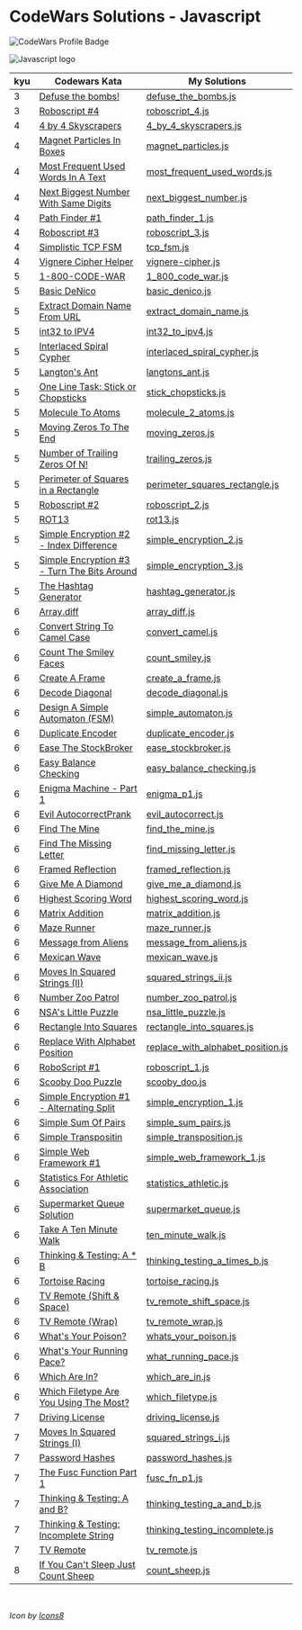 # CodeWars Solutions - Javascript

![CodeWars Profile Badge](https://www.codewars.com/users/domwake/badges/large)

![Javascript logo](https://img.icons8.com/color/48/000000/javascript.png) 

| kyu | Codewars Kata | My Solutions |
| --- | --- | --- |
| 3 | [Defuse the bombs!](https://www.codewars.com/kata/54d558c72a5e542c0600060f) | [defuse_the_bombs.js](/src/javascript/3kyu/defuse_the_bombs.js) |
| 3 | [Roboscript #4](https://www.codewars.com/kata/594b898169c1d644f900002e) | [roboscript_4.js](/src/javascript/3kyu/roboscript_4.js) |
| 4 | [4 by 4 Skyscrapers](https://www.codewars.com/kata/5671d975d81d6c1c87000022) | [4_by_4_skyscrapers.js](/src/javascript/4kyu/4_by_4_skyscrapers.js) |
| 4 | [Magnet Particles In Boxes](https://www.codewars.com/kata/56c04261c3fcf33f2d000534) | [magnet_particles.js](/src/javascript/4kyu/magnet_particles.js) |
| 4 | [Most Frequent Used Words In A Text](https://www.codewars.com/kata/51e056fe544cf36c410000fb) | [most_frequent_used_words.js](/src/javascript/4kyu/most_frequent_used_words.js) |
| 4 | [Next Biggest Number With Same Digits](https://www.codewars.com/kata/55983863da40caa2c900004e) | [next_biggest_number.js](/src/javascript/4kyu/next_biggest_number.js) |
| 4 | [Path Finder #1](https://www.codewars.com/kata/5765870e190b1472ec0022a2) | [path_finder_1.js](/src/javascript/4kyu/path_finder_1.js) |
| 4 | [Roboscript #3](https://www.codewars.com/kata/58738d518ec3b4bf95000192) | [roboscript_3.js](/src/javascript/4kyu/roboscript_3.js) |
| 4 | [Simplistic TCP FSM](https://www.codewars.com/kata/54acc128329e634e9a000362) | [tcp_fsm.js](/src/javascript/4kyu/tcp_fsm.js) |
| 4 | [Vignere Cipher Helper](https://www.codewars.com/kata/52d1bd3694d26f8d6e0000d3) | [vignere-cipher.js](/src/javascript/4kyu/vignere-cipher.js) |
| 5 | [1-800-CODE-WAR](https://www.codewars.com/kata/5a3267b2ee1aaead3d000037) | [1_800_code_war.js](/src/javascript/5kyu/1_800_code_war.js) |
| 5 | [Basic DeNico](https://www.codewars.com/kata/596f610441372ee0de00006e) | [basic_denico.js](/src/javascript/5kyu/basic_denico.js) |
| 5 | [Extract Domain Name From URL](https://www.codewars.com/kata/514a024011ea4fb54200004b) | [extract_domain_name.js](/src/javascript/5kyu/extract_domain_name.js) |
| 5 | [int32 to IPV4](https://www.codewars.com/kata/52e88b39ffb6ac53a400022e) | [int32_to_ipv4.js](/src/javascript/5kyu/int32_to_ipv4.js) |
| 5 | [Interlaced Spiral Cypher](https://www.codewars.com/kata/5a24a35a837545ab04001614) | [interlaced_spiral_cypher.js](/src/javascript/5kyu/interlaced_spiral_cypher.js) |
| 5 | [Langton's Ant](https://www.codewars.com/kata/58e6996019af2cff71000081) | [langtons_ant.js](/src/javascript/5kyu/langtons_ant.js) |
| 5 | [One Line Task: Stick or Chopsticks](https://www.codewars.com/kata/58fdada9b4f81a844f0000cb) | [stick_chopsticks.js](/src/javascript/5kyu/stick_chopsticks.js) |
| 5 | [Molecule To Atoms](https://www.codewars.com/kata/52f831fa9d332c6591000511) | [molecule_2_atoms.js](/src/javascript/5kyu/molecule_2_atoms.js) |
| 5 | [Moving Zeros To The End](https://www.codewars.com/kata/52597aa56021e91c93000cb0) | [moving_zeros.js](/src/javascript/5kyu/moving_zeros.js) |
| 5 | [Number of Trailing Zeros Of N!](https://www.codewars.com/kata/52f787eb172a8b4ae1000a34) | [trailing_zeros.js](/src/javascript/5kyu/trailing_zeros.js) |
| 5 | [Perimeter of Squares in a Rectangle](https://www.codewars.com/kata/559a28007caad2ac4e000083) | [perimeter_squares_rectangle.js](/src/javascript/5kyu/perimeter_squares_rectangle.js) |
| 5 | [Roboscript #2](https://www.codewars.com/kata/5870fa11aa0428da750000da) | [roboscript_2.js](/src/javascript/5kyu/roboscript_2.js) |
| 5 | [ROT13](https://www.codewars.com/kata/52223df9e8f98c7aa7000062) | [rot13.js](/src/javascript/5kyu/rot13.js) |
| 5 | [Simple Encryption #2 - Index Difference](https://www.codewars.com/kata/5782b5ad202c0ef42f0012cb) | [simple_encryption_2.js](/src/javascript/5kyu/simple_encryption_2.js) |
| 5 | [Simple Encryption #3 - Turn The Bits Around](https://www.codewars.com/kata/57d0329442e44e65e8000bb5) | [simple_encryption_3.js](/src/javascript/5kyu/simple_encryption_3.js) |
| 5 | [The Hashtag Generator](https://www.codewars.com/kata/52449b062fb80683ec000024) | [hashtag_generator.js](/src/javascript/5kyu/hashtag_generator.js) |
| 6 | [Array.diff](https://www.codewars.com/kata/523f5d21c841566fde000009) | [array_diff.js](/src/javascript/6kyu/array_diff.js) |
| 6 | [Convert String To Camel Case](https://www.codewars.com/kata/517abf86da9663f1d2000003) | [convert_camel.js](/src/javascript/6kyu/convert_camel.js) |
| 6 | [Count The Smiley Faces](https://www.codewars.com/kata/583203e6eb35d7980400002a) | [count_smiley.js](/src/javascript/6kyu/count_smiley.js) |
| 6 | [Create A Frame](https://www.codewars.com/kata/5672f4e3404d0609ec00000a) | [create_a_frame.js](/src/javascript/6kyu/create_a_frame.js) |
| 6 | [Decode Diagonal](https://www.codewars.com/kata/55af0d33f9b829d0a800008d) | [decode_diagonal.js](/src/javascript/6kyu/decode_diagonal.js) |
| 6 | [Design A Simple Automaton (FSM)](https://www.codewars.com/kata/5268acac0d3f019add000203) | [simple_automaton.js](/src/javascript/6kyu/simple_automaton.js) |
| 6 | [Duplicate Encoder](https://www.codewars.com/kata/54b42f9314d9229fd6000d9c) | [duplicate_encoder.js](/src/javascript/6kyu/duplicate_encoder.js) |
| 6 | [Ease The StockBroker](https://www.codewars.com/kata/54de3257f565801d96001200) | [ease_stockbroker.js](/src/javascript/6kyu/ease_stockbroker.js) |
| 6 | [Easy Balance Checking](https://www.codewars.com/kata/59d727d40e8c9dd2dd00009f) | [easy_balance_checking.js](/src/javascript/6kyu/easy_balance_checking.js) |
| 6 | [Enigma Machine - Part 1](https://www.codewars.com/kata/5523b97ac8f5025c45000900) | [enigma_p1.js](/src/javascript/6kyu/enigma_p1.js) |
| 6 | [Evil AutocorrectPrank](https://www.codewars.com/kata/538ae2eb7a4ba8c99b000439) | [evil_autocorrect.js](/src/javascript/6kyu/evil_autocorrect.js) |
| 6 | [Find The Mine](https://www.codewars.com/kata/528d9adf0e03778b9e00067e) | [find_the_mine.js](/src/javascript/6kyu/find_the_mine.js) |
| 6 | [Find The Missing Letter](https://www.codewars.com/kata/5839edaa6754d6fec10000a2) | [find_missing_letter.js](/src/javascript/6kyu/find_missing_letter.js) |
| 6 | [Framed Reflection](https://www.codewars.com/kata/581331293788bc1702001fa6) | [framed_reflection.js](/src/javascript/6kyu/framed_reflection.js) |
| 6 | [Give Me A Diamond](https://www.codewars.com/kata/5503013e34137eeeaa001648) | [give_me_a_diamond.js](/src/javascript/6kyu/give_me_a_diamond.js) |
| 6 | [Highest Scoring Word](https://www.codewars.com/kata/57eb8fcdf670e99d9b000272) | [highest_scoring_word.js](/src/javascript/6kyu/highest_scoring_word.js) |
| 6 | [Matrix Addition](https://www.codewars.com/kata/526233aefd4764272800036f) | [matrix_addition.js](/src/javascript/6kyu/matrix_addition.js) |
| 6 | [Maze Runner](https://www.codewars.com/kata/58663693b359c4a6560001d6) | [maze_runner.js](/src/javascript/6kyu/maze_runner.js) |
| 6 | [Message from Aliens](https://www.codewars.com/kata/598980a41e55117d93000015) | [message_from_aliens.js](/src/javascript/6kyu/message_from_aliens.js) |
| 6 | [Mexican Wave](https://www.codewars.com/kata/58f5c63f1e26ecda7e000029) | [mexican_wave.js](/src/javascript/6kyu/mexican_wave.js) |
| 6 | [Moves In Squared Strings (II)](https://www.codewars.com/kata/56dbe7f113c2f63570000b86) | [squared_strings_ii.js](/src/javascript/6kyu/squared_strings_ii.js) |
| 6 | [Number Zoo Patrol](https://www.codewars.com/kata/5276c18121e20900c0000235) | [number_zoo_patrol.js](/src/javascript/6kyu/number_zoo_patrol.js) |
| 6 | [NSA's Little Puzzle](https://www.codewars.com/kata/57f46250bd7b5434b7000ab8) | [nsa_little_puzzle.js](/src/javascript/6kyu/nsa_little_puzzle.js) |
| 6 | [Rectangle Into Squares](https://www.codewars.com/kata/55466989aeecab5aac00003e) | [rectangle_into_squares.js](/src/javascript/6kyu/rectangle_into_squares.js) |
| 6 | [Replace With Alphabet Position](https://www.codewars.com/kata/546f922b54af40e1e90001da) | [replace_with_alphabet_position.js](/src/javascript/6kyu/replace_with_alphabet_position.js) |
| 6 | [RoboScript #1](https://www.codewars.com/kata/58708934a44cfccca60000c4) | [roboscript_1.js](/src/javascript/6kyu/roboscript_1.js) |
| 6 | [Scooby Doo Puzzle](https://www.codewars.com/kata/58693bbfd7da144164000d05) | [scooby_doo.js](/src/javascript/6kyu/scooby_doo.js) |
| 6 | [Simple Encryption #1 - Alternating Split](https://www.codewars.com/kata/57814d79a56c88e3e0000786) | [simple_encryption_1.js](/src/javascript/6kyu/simple_encryption_1.js) |
| 6 | [Simple Sum Of Pairs](https://www.codewars.com/kata/5bc027fccd4ec86c840000b7) | [simple_sum_pairs.js](/src/javascript/6kyu/simple_sum_pairs.js) |
| 6 | [Simple Transpositin](https://www.codewars.com/kata/57a153e872292d7c030009d4) | [simple_transposition.js](/src/javascript/6kyu/simple_transposition.js) |
| 6 | [Simple Web Framework #1](https://www.codewars.com/kata/588a00ad70720f2cd9000005) | [simple_web_framework_1.js](simple_web_framework_1.js) |
| 6 | [Statistics For Athletic Association](https://www.codewars.com/kata/55b3425df71c1201a800009c) | [statistics_athletic.js](/src/javascript/6kyu/statistics_athletic.js) |
| 6 | [Supermarket Queue Solution](https://www.codewars.com/kata/57b06f90e298a7b53d000a86) | [supermarket_queue.js](/src/javascript/6kyu/supermarket_queue.js) |
| 6 | [Take A Ten Minute Walk](https://www.codewars.com/kata/54da539698b8a2ad76000228) | [ten_minute_walk.js](/src/javascript/6kyu/ten_minute_walk.js) |
| 6 | [Thinking & Testing: A * B](https://www.codewars.com/kata/5a90c9ecb171012b47000077) | [thinking_testing_a_times_b.js](/src/javascript/6kyu/thinking_testing_a_times_b.js) |
| 6 | [Tortoise Racing](https://www.codewars.com/kata/55e2adece53b4cdcb900006c) | [tortoise_racing.js](/src/javascript/6kyu/tortoise_racing.js) |
| 6 | [TV Remote (Shift & Space)](https://www.codewars.com/kata/5b277e94b6989dd1d9000009) | [tv_remote_shift_space.js](/src/javascript/6kyu/tv_remote_shift_space.js) |
| 6 | [TV Remote (Wrap)](https://www.codewars.com/kata/5b2c2c95b6989da552000120) | [tv_remote_wrap.js](/src/javascript/6kyu/tv_remote_wrap.js) |
| 6 | [What's Your Poison?](https://www.codewars.com/kata/58c47a95e4eb57a5b9000094) | [whats_your_poison.js](/src/javascript/6kyu/whats_your_poison.js) |
| 6 | [What's Your Running Pace?](https://www.codewars.com/kata/578b8c0e84ac69a4d20004c8) | [what_running_pace.js](/src/javascript/6kyu/what_running_pace.js) |
| 6 | [Which Are In?](https://www.codewars.com/kata/550554fd08b86f84fe000a58) | [which_are_in.js](/src/javascript/6kyu/which_are_in.js) |
| 6 | [Which Filetype Are You Using The Most?](https://www.codewars.com/kata/5c7254fcaccda64d01907710) | [which_filetype.js](/src/javascript/6kyu/which_filetype.js) |
| 7 | [Driving License](https://www.codewars.com/kata/586a1af1c66d18ad81000134/) | [driving_license.js](/src/javascript/7kyu/driving_license.js) |
| 7 | [Moves In Squared Strings (I)](https://www.codewars.com/kata/56dbe0e313c2f63be4000b25) | [squared_strings_i.js](/src/javascript/7kyu/squared_strings_i.js) |
| 7 | [Password Hashes](https://www.codewars.com/kata/54207f9677730acd490000d1/) | [password_hashes.js](/src/javascript/7kyu/password_hashes.js) |
| 7 | [The Fusc Function Part 1](https://www.codewars.com/kata/570409d3d80ec699af001bf9) | [fusc_fn_p1.js](/src/javascript/7kyu/fusc_fn_p1.js) |
| 7 | [Thinking & Testing: A and B?](https://www.codewars.com/kata/56d904db9963e9cf5000037d) | [thinking_testing_a_and_b.js](/src/javascript/7kyu/thinking_testing_a_and_b.js) |
| 7 | [Thinking & Testing: Incomplete String](https://www.codewars.com/kata/56d9292cc11bcc3629000533) | [thinking_testing_incomplete.js](/src/javascript/7kyu/thinking_testing_incomplete.js) |
| 7 | [TV Remote](https://www.codewars.com/kata/5a5032f4fd56cb958e00007a) | [tv_remote.js](/src/javascript/7kyu/tv_remote.js) |
| 8 | [If You Can't Sleep Just Count Sheep](https://www.codewars.com/kata/5b077ebdaf15be5c7f000077) | [count_sheep.js](/src/javascript/8kyu/count_sheep.js) |
<br />

*Icon by [Icons8](https://icons8.com/icon/108784/javascript)*
